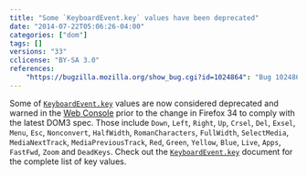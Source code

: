 ```yaml
---
title: "Some `KeyboardEvent.key` values have been deprecated"
date: "2014-07-22T05:06:26-04:00"
categories: ["dom"]
tags: []
versions: "33"
cclicense: "BY-SA 3.0"
references:
    "https://bugzilla.mozilla.org/show_bug.cgi?id=1024864": "Bug 1024864 – For renaming some key values of KeyboardEvent.key on 33, we should warn it on the Console"
---
```

Some of [`KeyboardEvent.key`](https://developer.mozilla.org/en-US/docs/Web/API/KeyboardEvent.key) values are now considered deprecated and warned in the [Web Console](https://developer.mozilla.org/en-US/docs/Tools/Web_Console) prior to the change in Firefox 34 to comply with the latest DOM3 spec. Those include `Down`, `Left`, `Right`, `Up`, `Crsel`, `Del`, `Exsel`, `Menu`, `Esc`, `Nonconvert`, `HalfWidth`, `RomanCharacters`, `FullWidth`, `SelectMedia`, `MediaNextTrack`, `MediaPreviousTrack`, `Red`, `Green`, `Yellow`, `Blue`, `Live`, `Apps`, `FastFwd`, `Zoom` and `DeadKeys`. Check out the [`KeyboardEvent.key`](https://developer.mozilla.org/en-US/docs/Web/API/KeyboardEvent.key) document for the complete list of key values.

